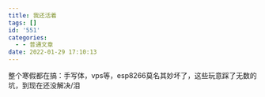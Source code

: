 ```yaml
---
title: 我还活着
tags: []
id: '551'
categories:
  - - 普通文章
date: 2022-01-29 17:10:13
---
```


整个寒假都在搞：手写体，vps等，esp8266莫名其妙坏了，这些玩意踩了无数的坑，到现在还没解决/泪